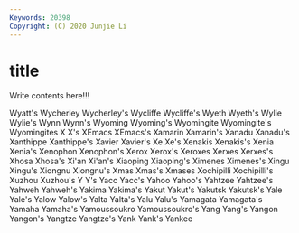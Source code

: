 ```yaml
---
Keywords: 20398
Copyright: (C) 2020 Junjie Li
---
```


# title

Write contents here!!!

Wyatt's 
Wycherley 
Wycherley's 
Wycliffe 
Wycliffe's 
Wyeth 
Wyeth's 
Wylie 
Wylie's 
Wynn
Wynn's 
Wyoming 
Wyoming's 
Wyomingite 
Wyomingite's 
Wyomingites 
X 
X's 
XEmacs 
XEmacs's
Xamarin 
Xamarin's 
Xanadu 
Xanadu's 
Xanthippe 
Xanthippe's 
Xavier 
Xavier's 
Xe 
Xe's
Xenakis 
Xenakis's 
Xenia 
Xenia's 
Xenophon 
Xenophon's 
Xerox 
Xerox's 
Xeroxes 
Xerxes
Xerxes's 
Xhosa 
Xhosa's 
Xi'an 
Xi'an's 
Xiaoping 
Xiaoping's 
Ximenes 
Ximenes's 
Xingu
Xingu's 
Xiongnu 
Xiongnu's 
Xmas 
Xmas's 
Xmases 
Xochipilli 
Xochipilli's 
Xuzhou 
Xuzhou's
Y 
Y's 
Yacc 
Yacc's 
Yahoo 
Yahoo's 
Yahtzee 
Yahtzee's 
Yahweh 
Yahweh's
Yakima 
Yakima's 
Yakut 
Yakut's 
Yakutsk 
Yakutsk's 
Yale 
Yale's 
Yalow 
Yalow's
Yalta 
Yalta's 
Yalu 
Yalu's 
Yamagata 
Yamagata's 
Yamaha 
Yamaha's 
Yamoussoukro 
Yamoussoukro's
Yang 
Yang's 
Yangon 
Yangon's 
Yangtze 
Yangtze's 
Yank 
Yank's 
Yankee 
